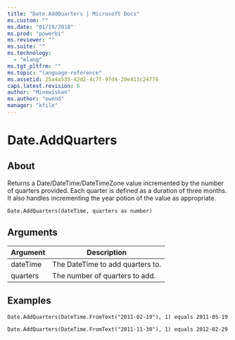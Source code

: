 ```yaml
---
title: "Date.AddQuarters | Microsoft Docs"
ms.custom: ""
ms.date: "01/19/2018"
ms.prod: "powerbi"
ms.reviewer: ""
ms.suite: ""
ms.technology: 
  - "mlang"
ms.tgt_pltfrm: ""
ms.topic: "language-reference"
ms.assetid: 25a4a535-42d2-4c7f-97d4-20e413c24776
caps.latest.revision: 6
author: "Minewiskan"
ms.author: "owend"
manager: "kfile"
---
```

# Date.AddQuarters

  
## About  
Returns a Date/DateTime/DateTimeZone value incremented by the number of quarters provided. Each quarter is defined as a duration of three months. It also handles incrementing the year potion of the value as appropriate.  
  
```  
Date.AddQuarters(dateTime, quarters as number)  
```  
  
## Arguments  
  
|Argument|Description|  
|------------|---------------|  
|dateTime|The DateTime to add quarters to.|  
|quarters|The number of quarters to add.|  
  
## Examples  
  
```  
Date.AddQuarters(DateTime.FromText("2011-02-19"), 1) equals 2011-05-19  
```  
  
```  
Date.AddQuarters(DateTime.FromText("2011-11-30"), 1) equals 2012-02-29  
```  
